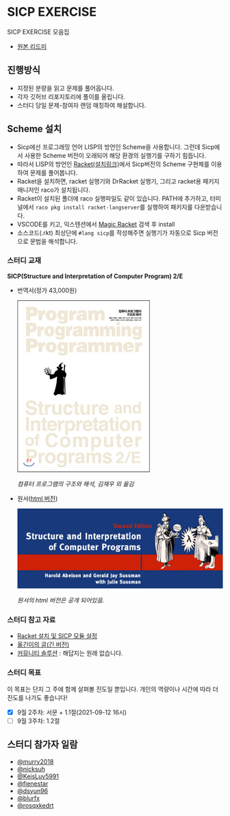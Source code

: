 # SICP EXERCISE
SICP EXERCISE 모음집

- [원본 리드미](https://github.com/murry2018/wizardbook)

## 진행방식

- 지정된 분량을 읽고 문제를 풀어옵니다.
- 각자 깃허브 리포지토리에 풀이를 올립니다.
- 스터디 당일 문제-참여자 랜덤 매칭하여 해설합니다.

## Scheme 설치

- Sicp에선 프로그래밍 언어 LISP의 방언인 Scheme을 사용합니다. 그런데 Sicp에서 사용한 Scheme 버전이 오래되어 해당 환경의 실행기를 구하기 힘듭니다.
- 따라서 LISP의 방언인 [Racket(설치링크)](https://download.racket-lang.org/)에서 Sicp버전의 Scheme 구현체를 이용하여 문제를 풀어봅니다. 
- Racket을 설치하면, racket 실행기와 DrRacket 실행기, 그리고 racket용 패키지 매니저인 raco가 설치됩니다.
- Racket이 설치된 폴더에 raco 실행파일도 같이 있습니다. PATH에 추가하고, 터미널에서 `raco pkg install racket-langserver`를 실행하여 패키지를 다운받습니다.
- VSCODE를 키고, 익스텐션에서 [Magic Racket](https://marketplace.visualstudio.com/items?itemName=evzen-wybitul.magic-racket) 검색 후 install
- 소스코드(.rkt) 최상단에 `#lang sicp`를 작성해주면 실행기가 자동으로 Sicp 버전으로 문법을 해석합니다. 

### 스터디 교재
**SICP(Structure and Interpretation of Computer Program) 2/E**

- 번역서(정가 43,000원)

  ![SICP](https://github.com/murry2018/wizardbook/blob/master/sicp.jpg?raw=true)
  
  *컴퓨터 프로그램의 구조와 해석, 김재우 외 옮김*
- 원서([html 버전](https://mitpress.mit.edu/sites/default/files/sicp/index.html))

  ![SICP Banner](https://github.com/murry2018/wizardbook/blob/master/sicp-banner.gif?raw=true)
  
  *원서의 html 버전은 공개 되어있음.*

### 스터디 참고 자료
- [Racket 설치 및 SICP 모듈 설정](https://kkalkkalparrot.tistory.com/32)
- [옮긴이의 글(긴 버전)](http://pchero21.com/?p=361)
- [커뮤니티 솔루션](http://community.schemewiki.org/?SICP-Solutions) : 해답지는 원래 없습니다.

### 스터디 목표
이 목표는 단지 그 주에 함께  살펴볼 진도일 뿐입니다. 개인의 역량이나 시간에 따라 더 진도를 나가도 좋습니다!
- [x] 9월 2주차: 서문 + 1.1절(2021-09-12 16시)
- [ ] 9월 3주차: 1.2절

## 스터디 참가자 일람
- [@murry2018](https://github.com/murry2018/wizardbook)
- [@nicksuh](https://github.com/nicksuh/SICP_exercises/)
- [@KeisLuv5991](https://github.com/KeisLuv5991/SicpExercise)
- [@fienestar](https://github.com/fienestar/sicp)
- [@dsyun96](https://github.com/dsyun96/wizard-practice)
- [@blurfx](https://github.com/blurfx/sicp)
- [@rosqxkedrt](https://github.com/rosqxkedrt/sicp_study)
